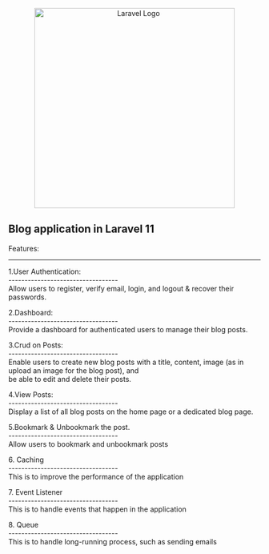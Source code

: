 
<p  align="center"><a  href="https://laravel.com"  target="_blank"><img  src="https://raw.githubusercontent.com/laravel/art/master/logo-lockup/5%20SVG/2%20CMYK/1%20Full%20Color/laravel-logolockup-cmyk-red.svg"  width="400"  alt="Laravel Logo"></a></p>

  

<h2>Blog application in Laravel 11</h2>

<p>Features:<br  /><hr></p>

<p>1.User Authentication:<br  />----------------------------------&nbsp;<br  />Allow users to register, verify email, login, and logout &amp; recover their passwords.</p>

<p>2.Dashboard:&nbsp;<br  />----------------------------------&nbsp;<br  />Provide a dashboard for authenticated users to manage their blog posts.</p>

<p>3.Crud on Posts:<br  />----------------------------------<br  />Enable users to create new blog posts with a title, content, image (as in upload an image for the blog post), and&nbsp;<br  />be able to edit and delete their posts.</p>

<p>4.View Posts:<br  />----------------------------------&nbsp;<br  />Display a list of all blog posts on the home page or a dedicated blog page.</p>

<p>5.Bookmark &amp; Unbookmark the post.<br  />----------------------------------<br  />Allow users to bookmark and unbookmark posts</p>

<p>6. Caching<br  />----------------------------------&nbsp;<br  />
This is to improve the performance of the application</p>

<p>7. Event Listener<br  />----------------------------------&nbsp;<br  />
This is to handle events that happen in the application</p>

<p>8. Queue<br  />----------------------------------&nbsp;<br  />
This is to handle long-running process, such as sending emails</p>